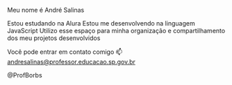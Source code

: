 Meu nome é André Salinas

Estou estudando na Alura
Estou me desenvolvendo na linguagem JavaScript
Utilizo esse espaço para minha organização e compartilhamento dos meu projetos desenvolvidos

Você pode entrar em contato comigo 📫
andresalinas@professor.educacao.sp.gov.br

@ProfBorbs
